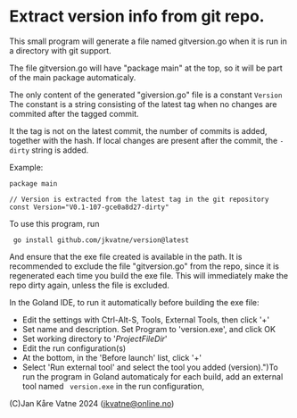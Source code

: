 # Extract version info from git repo.

This small program will generate a file named gitversion.go
when it is run in a directory with git support.

The file gitversion.go will have "package main" at the top, so it will be 
part of the main package automaticaly.

The only content of the generated "giversion.go" file is a constant ```Version```
The constant is a string consisting of the latest tag when no changes are 
commited after the tagged commit.

It the tag is not on the latest commit, the number of commits is added, 
together with the hash. If local changes are present after the commit, 
the ```-dirty``` string is added.  

Example:
```
package main

// Version is extracted from the latest tag in the git repository
const Version="V0.1-107-gce0a8d27-dirty"
```

To use this program, run 

``` go install github.com/jkvatne/version@latest``` 

And ensure that the exe file created is available in the path.
It is recommended to exclude the file "gitversion.go" from the repo,
since it is regenerated each time you build the exe file.
This will immediately make the repo dirty again, unless the file is excluded.

In the Goland IDE, to run it automatically before building the exe file:
- Edit the settings with Ctrl-Alt-S, Tools, External Tools, then click '+'
- Set name and description. Set Program to 'version.exe', and click OK
- Set working directory to '$ProjectFileDir$'
- Edit the run configuration(s)
- At the bottom, in the 'Before launch' list, click '+'
- Select 'Run external tool' and select the tool you added (version).")To run the program in Goland automaticaly for each build,
add an external tool named ``` version.exe``` in the run configuration,

(C)Jan Kåre Vatne 2024 (jkvatne@online.no)
